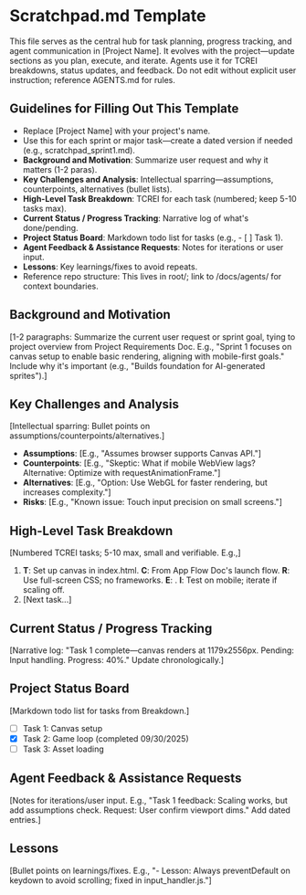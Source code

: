 # Scratchpad.md Template

This file serves as the central hub for task planning, progress tracking, and agent communication in [Project Name]. It evolves with the project—update sections as you plan, execute, and iterate. Agents use it for TCREI breakdowns, status updates, and feedback. Do not edit without explicit user instruction; reference AGENTS.md for rules.

## Guidelines for Filling Out This Template
- Replace [Project Name] with your project's name.
- Use this for each sprint or major task—create a dated version if needed (e.g., scratchpad_sprint1.md).
- **Background and Motivation**: Summarize user request and why it matters (1-2 paras).
- **Key Challenges and Analysis**: Intellectual sparring—assumptions, counterpoints, alternatives (bullet lists).
- **High-Level Task Breakdown**: TCREI for each task (numbered; keep 5-10 tasks max).
- **Current Status / Progress Tracking**: Narrative log of what's done/pending.
- **Project Status Board**: Markdown todo list for tasks (e.g., - [ ] Task 1).
- **Agent Feedback & Assistance Requests**: Notes for iterations or user input.
- **Lessons**: Key learnings/fixes to avoid repeats.
- Reference repo structure: This lives in root/; link to /docs/agents/ for context boundaries.

## Background and Motivation
[1-2 paragraphs: Summarize the current user request or sprint goal, tying to project overview from Project Requirements Doc. E.g., "Sprint 1 focuses on canvas setup to enable basic rendering, aligning with mobile-first goals." Include why it's important (e.g., "Builds foundation for AI-generated sprites").]

## Key Challenges and Analysis
[Intellectual sparring: Bullet points on assumptions/counterpoints/alternatives.]
- **Assumptions**: [E.g., "Assumes browser supports Canvas API."]
- **Counterpoints**: [E.g., "Skeptic: What if mobile WebView lags? Alternative: Optimize with requestAnimationFrame."]
- **Alternatives**: [E.g., "Option: Use WebGL for faster rendering, but increases complexity."]
- **Risks**: [E.g., "Known issue: Touch input precision on small screens."]

## High-Level Task Breakdown
[Numbered TCREI tasks; 5-10 max, small and verifiable. E.g.,]
1. **T**: Set up canvas in index.html. **C**: From App Flow Doc's launch flow. **R**: Use full-screen CSS; no frameworks. **E**: <code><canvas id="game" width="1179" height="2556"></canvas></code>. **I**: Test on mobile; iterate if scaling off.
2. [Next task...]

## Current Status / Progress Tracking
[Narrative log: "Task 1 complete—canvas renders at 1179x2556px. Pending: Input handling. Progress: 40%." Update chronologically.]

## Project Status Board
[Markdown todo list for tasks from Breakdown.]
- [ ] Task 1: Canvas setup
- [x] Task 2: Game loop (completed 09/30/2025)
- [ ] Task 3: Asset loading

## Agent Feedback & Assistance Requests
[Notes for iterations/user input. E.g., "Task 1 feedback: Scaling works, but add assumptions check. Request: User confirm viewport dims." Add dated entries.]

## Lessons
[Bullet points on learnings/fixes. E.g., "- Lesson: Always preventDefault on keydown to avoid scrolling; fixed in input_handler.js."]